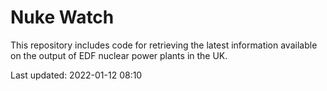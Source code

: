 # Nuke Watch

This repository includes code for retrieving the latest information available on the output of EDF nuclear power plants in the UK.

Last updated: 2022-01-12 08:10